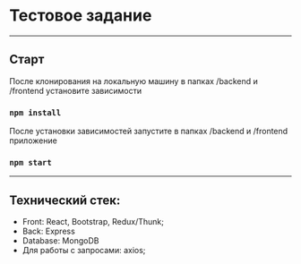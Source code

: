 # Тестовое задание
___
## Старт
После клонирования на локальную машину в папках /backend и /frontend установите зависимости
### `npm install`
После установки зависимостей запустите в папках /backend и /frontend приложение 
### `npm start`
___
## Технический стек:
- Front: React, Bootstrap, Redux/Thunk;
- Back: Express
- Database: MongoDB
- Для работы с запросами: axios;
